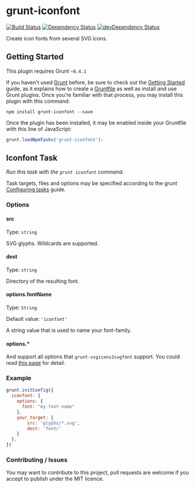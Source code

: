 # grunt-iconfont

[![Build Status](https://travis-ci.org/poppinlp/grunt-iconfont.png?branch=master)](https://travis-ci.org/poppinlp/grunt-iconfont)
[![Dependency Status](https://david-dm.org/poppinlp/grunt-iconfont.svg)](https://david-dm.org/poppinlp/grunt-iconfont)
[![devDependency Status](https://david-dm.org/poppinlp/grunt-iconfont/dev-status.svg)](https://david-dm.org/poppinlp/grunt-iconfont#info=devDependencies)

Create icon fonts from several SVG icons.

## Getting Started

This plugin requires Grunt `~0.4.1`

If you haven't used [Grunt](http://gruntjs.com/) before, be sure to check out the [Getting Started](http://gruntjs.com/getting-started) guide, as it explains how to create a [Gruntfile](http://gruntjs.com/sample-gruntfile) as well as install and use Grunt plugins. Once you're familiar with that process, you may install this plugin with this command:

```shell
npm install grunt-iconfont --save
```

Once the plugin has been installed, it may be enabled inside your Gruntfile with this line of JavaScript:

```js
grunt.loadNpmTasks('grunt-iconfont');
```

## Iconfont Task

_Run this task with the `grunt iconfont` command._

Task targets, files and options may be specified according to the grunt [Configuring tasks](http://gruntjs.com/configuring-tasks) guide.

### Options

#### src

Type: `string`

SVG glyphs. Wildcards are supported.

#### dest

Type: `string`

Directory of the resulting font.

#### options.fontName

Type: `String`

Default value: `'iconfont'`

A string value that is used to name your font-family.

#### options.*

And support all options that `grunt-svgicons2svgfont` support. You could read [this page](https://github.com/poppinlp/grunt-svgicons2svgfont#user-content-options) for detail.

### Example

```js
grunt.initConfig({
  iconfont: {
    options: {
      font: "my-font-name"
    },
    your_target: {
        src: 'glyphs/*.svg',
        dest: 'font/'
    }
  },
})
```

### Contributing / Issues

You may want to contribute to this project, pull requests are welcome if you accept to publish under the MIT licence.
